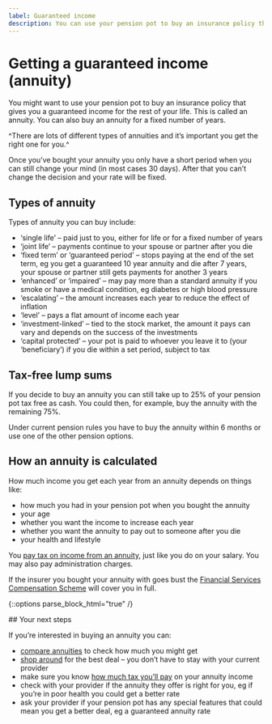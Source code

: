 ```yaml
---
label: Guaranteed income
description: You can use your pension pot to buy an insurance policy that guarantees you an income for the rest of your life.
---
```


<div class="circle circle--m circle--guaranteed-income"></div>

# Getting a guaranteed income (annuity)

You might want to use your pension pot to buy an insurance policy that gives you a guaranteed income for the rest of your life. This is called an annuity. You can also buy an annuity for a fixed number of years.

^There are lots of different types of annuities and it’s important you get the right one for you.^

Once you’ve bought your annuity you only have a short period when you can still change your mind (in most cases 30 days). After that you can’t change the decision and your rate will be fixed.

## Types of annuity

Types of annuity you can buy include:

- ‘single life’ – paid just to you, either for life or for a fixed number of years
- ‘joint life’ – payments continue to your spouse or partner after you die
- ‘fixed term’ or ‘guaranteed period’ – stops paying at the end of the set term, eg you get a guaranteed 10 year annuity and die after 7 years, your spouse or partner still gets payments for another 3 years
- ‘enhanced’ or ‘impaired’ – may pay more than a standard annuity if you smoke or have a medical condition, eg diabetes or high blood pressure
- ‘escalating’ – the amount increases each year to reduce the effect of inflation
- ‘level’ – pays a flat amount of income each year
- ‘investment-linked’ – tied to the stock market, the amount it pays can vary and depends on the success of the investments
- ‘capital protected’ – your pot is paid to whoever you leave it to (your ‘beneficiary’) if you die within a set period, subject to tax

## Tax-free lump sums

If you decide to buy an annuity you can still take up to 25% of your pension pot tax free as cash. You could then, for example, buy the annuity with the remaining 75%.

Under current pension rules you have to buy the annuity within 6 months or use one of the other pension options.

## How an annuity is calculated

How much income you get each year from an annuity depends on things like:

- how much you had in your pension pot when you bought the annuity
- your age
- whether you want the income to increase each year
- whether you want the annuity to pay out to someone after you die
- your health and lifestyle

You [pay tax on income from an annuity](/tax), just like you do on your salary.  You may also pay administration charges.

If the insurer you bought your annuity with goes bust the [Financial Services Compensation Scheme](http://www.fscs.org.uk/what-we-cover/) will cover you in full.

{::options parse_block_html="true" /}
<div class="next-steps next-steps--guaranteed-income">
## Your next steps

If you’re interested in buying an annuity you can:

- [compare annuities](https://www.moneyadviceservice.org.uk/en/tools/annuities) to check how much you might get
- [shop around](/shop-around) for the best deal – you don’t have to stay with your current provider
- make sure you know [how much tax you’ll pay](/tax) on your annuity income
- check with your provider if the annuity they offer is right for you, eg if you’re in poor health you could get a better rate
- ask your provider if your pension pot has any special features that could mean you get a better deal, eg a guaranteed annuity rate
</div>
